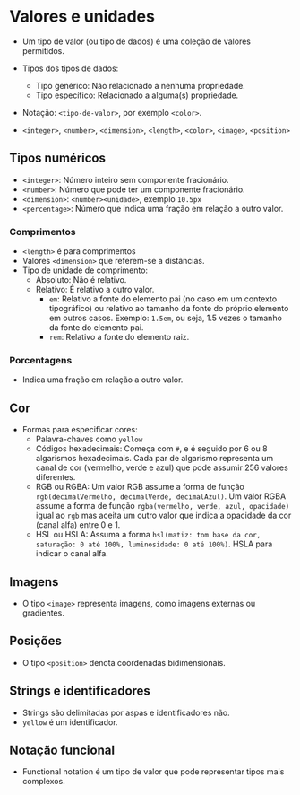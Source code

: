# Valores e unidades

- Um tipo de valor (ou tipo de dados) é uma coleção de valores permitidos.
- Tipos dos tipos de dados:
  - Tipo genérico: Não relacionado a nenhuma propriedade.
  - Tipo específico: Relacionado a alguma(s) propriedade.

- Notação: `<tipo-de-valor>`, por exemplo `<color>`.
- `<integer>`, `<number>`, `<dimension>`, `<length>`, `<color>`, `<image>`, `<position>`

## Tipos numéricos

- `<integer>`: Número inteiro sem componente fracionário.
- `<number>`: Número que pode ter um componente fracionário.
- `<dimension>`: `<number><unidade>`, exemplo `10.5px`
- `<percentage>`: Número que indica uma fração em relação a outro valor.

### Comprimentos

- `<length>` é para comprimentos
- Valores `<dimension>` que referem-se a distâncias.
- Tipo de unidade de comprimento:
  - Absoluto: Não é relativo.
  - Relativo: É relativo a outro valor.
    - `em`: Relativo a fonte do elemento pai (no caso em um contexto tipográfico) ou relativo ao tamanho da fonte do próprio elemento em outros casos. Exemplo: `1.5em`, ou seja, 1.5 vezes o tamanho da fonte do elemento pai.
    - `rem`: Relativo a fonte do elemento raiz.

### Porcentagens

- Indica uma fração em relação a outro valor.

## Cor

- Formas para especificar cores:
  - Palavra-chaves como `yellow`
  - Códigos hexadecimais: Começa com `#`, e é seguido por 6 ou 8 algarismos hexadecimais. Cada par de algarismo representa um canal de cor (vermelho, verde e azul) que pode assumir 256 valores diferentes.
  - RGB ou RGBA: Um valor RGB assume a forma de função `rgb(decimalVermelho, decimalVerde, decimalAzul)`. Um valor RGBA assume a forma de função `rgba(vermelho, verde, azul, opacidade)` igual ao `rgb` mas aceita um outro valor que indica a opacidade da cor (canal alfa) entre 0 e 1.
  - HSL ou HSLA: Assuma a forma `hsl(matiz: tom base da cor, saturação: 0 até 100%, luminosidade: 0 até 100%)`. HSLA para indicar o canal alfa.

## Imagens

- O tipo `<image>` representa imagens, como imagens externas ou gradientes.

## Posições

- O tipo `<position>` denota coordenadas bidimensionais.

## Strings e identificadores

- Strings são delimitadas por aspas e identificadores não.
- `yellow` é um identificador.

## Notação funcional

- Functional notation é um tipo de valor que pode representar tipos mais complexos.